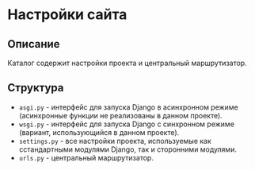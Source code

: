 # Настройки сайта

## Описание

Каталог содержит настройки проекта и центральный маршрутизатор.

## Структура

* `asgi.py` - интерфейс для запуска Django в асинхронном режиме (асинхронные функции не реализованы в данном проекте).
* `wsgi.py` - интерфейс для запуска Django с синхронном режиме (вариант, использующийся в данном проекте).
* `settings.py` - все настройки проекта, используемые как сстандартными модулями Django, так и сторонними модулями.
* `urls.py` - центральный маршрутизатор.